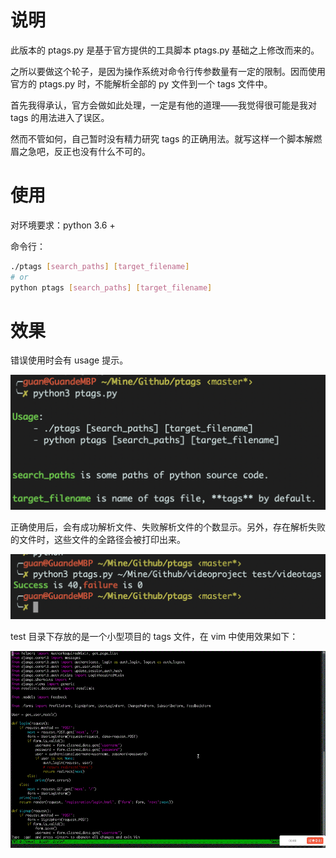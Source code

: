 # 说明

此版本的 ptags.py 是基于官方提供的工具脚本 ptags.py 基础之上修改而来的。 

之所以要做这个轮子，是因为操作系统对命令行传参数量有一定的限制。因而使用官方的 ptags.py 时，不能解析全部的 py 文件到一个 tags 文件中。

首先我得承认，官方会做如此处理，一定是有他的道理——我觉得很可能是我对 tags 的用法进入了误区。

然而不管如何，自己暂时没有精力研究 tags 的正确用法。就写这样一个脚本解燃眉之急吧，反正也没有什么不可的。

# 使用

对环境要求：python 3.6 +

命令行：
```bash
./ptags [search_paths] [target_filename]
# or
python ptags [search_paths] [target_filename]
```

# 效果

错误使用时会有 usage 提示。

![usage](imgs/QQ20191006-184507@2x.png)

正确使用后，会有成功解析文件、失败解析文件的个数显示。另外，存在解析失败的文件时，这些文件的全路径会被打印出来。

![prompt](imgs/QQ20191006-190841@2x.png)

test 目录下存放的是一个小型项目的 tags 文件，在 vim 中使用效果如下：

![use_in_vim](imgs/usage_in_vim.gif)